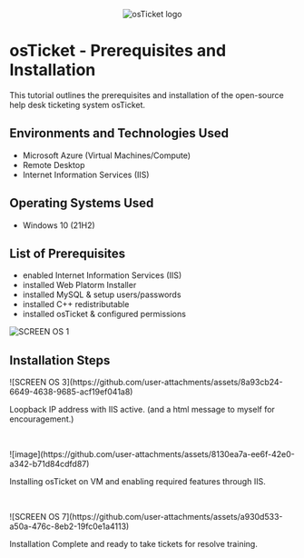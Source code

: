 <p align="center">
<img src="https://i.imgur.com/Clzj7Xs.png" alt="osTicket logo"/>
</p>

<h1>osTicket - Prerequisites and Installation</h1>
This tutorial outlines the prerequisites and installation of the open-source help desk ticketing system osTicket.<br />


<h2>Environments and Technologies Used</h2>

- Microsoft Azure (Virtual Machines/Compute)
- Remote Desktop
- Internet Information Services (IIS)

<h2>Operating Systems Used </h2>

- Windows 10</b> (21H2)

<h2>List of Prerequisites</h2>

- enabled Internet Information Services (IIS)
- installed Web Platorm Installer
- installed MySQL & setup users/passwords
- installed C++ redistributable
- installed osTicket & configured permissions

![SCREEN OS 1](https://github.com/user-attachments/assets/3988b762-7f90-4830-bdb3-09245f575868)



<h2>Installation Steps</h2>

<p>
![SCREEN OS 3](https://github.com/user-attachments/assets/8a93cb24-6649-4638-9685-acf19ef041a8)

</p>
<p>
Loopback IP address with IIS active. (and a html message to myself for encouragement.)
</p>
<br />

<p>
![image](https://github.com/user-attachments/assets/8130ea7a-ee6f-42e0-a342-b71d84cdfd87)

</p>
<p>
Installing osTicket on VM and enabling required features through IIS.
</p>
<br />

<p>
![SCREEN OS 7](https://github.com/user-attachments/assets/a930d533-a50a-476c-8eb2-19fc0e1a4113)

</p>
<p>
Installation Complete and ready to take tickets for resolve training.
</p>
<br />
